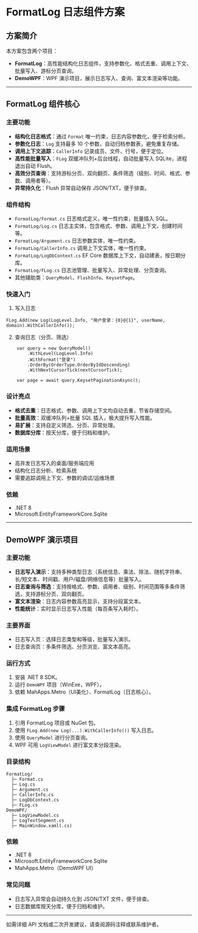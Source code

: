 # FormatLog 日志组件方案

## 方案简介

本方案包含两个项目：
- **FormatLog**：高性能结构化日志组件，支持参数化、格式去重、调用上下文、批量写入、游标分页查询。
- **DemoWPF**：WPF 演示项目，展示日志写入、查询、富文本渲染等功能。

---

## FormatLog 组件核心

### 主要功能
- **结构化日志格式**：通过 `Format` 唯一约束，日志内容参数化，便于检索分析。
- **参数化日志**：`Log` 支持最多 10 个参数，自动归档参数表，避免重复存储。
- **调用上下文追踪**：`CallerInfo` 记录成员、文件、行号，便于定位。
- **高性能批量写入**：`FLog` 双缓冲队列+后台线程，自动批量写入 SQLite，进程退出自动 Flush。
- **高效分页查询**：支持游标分页、双向翻页、条件筛选（级别、时间、格式、参数、调用者等）。
- **异常持久化**：Flush 异常自动保存 JSON/TXT，便于排查。

### 组件结构
- `FormatLog/Format.cs`  日志格式定义，唯一性约束，批量插入 SQL。
- `FormatLog/Log.cs`  日志主实体，包含格式、参数、调用上下文、创建时间等。
- `FormatLog/Argument.cs`  日志参数实体，唯一性约束。
- `FormatLog/CallerInfo.cs`  调用上下文实体，唯一性约束。
- `FormatLog/LogDbContext.cs`  EF Core 数据库上下文，自动建表，按日期分库。
- `FormatLog/FLog.cs`  日志池管理、批量写入、异常处理、分页查询。
- 其他辅助类：`QueryModel`、`FlushInfo`、`KeysetPage`。

### 快速入门

1. 写入日志 
```code
FLog.Add(new Log(LogLevel.Info, "用户登录：{0}@{1}", userName, domain).WithCallerInfo());
```
2. 查询日志（分页、筛选） 
```code 
    var query = new QueryModel()
        .WithLevel(LogLevel.Info)
        .WithFormat("登录")
        .OrderBy(OrderType.OrderByIdDescending)
        .WithNextCursorTick(nextCursorTick);

    var page = await query.KeysetPaginationAsync();
```

### 设计亮点
- **格式去重**：日志格式、参数、调用上下文均自动去重，节省存储空间。
- **批量高效**：双缓冲队列+批量 SQL 插入，极大提升写入性能。
- **易扩展**：支持自定义筛选、分页、异常处理。
- **数据库分库**：按天分库，便于归档和维护。

### 适用场景
- 高并发日志写入的桌面/服务端应用
- 结构化日志分析、检索系统
- 需要追踪调用上下文、参数的调试/运维场景

### 依赖
- .NET 8
- Microsoft.EntityFrameworkCore.Sqlite

---

## DemoWPF 演示项目

### 主要功能
- **日志写入演示**：支持多种类型日志（系统信息、乘法、除法、随机字符串、长/短文本、时间戳、用户/磁盘/网络信息等）批量写入。
- **日志查询与筛选**：支持按格式、参数、调用者、级别、时间范围等多条件筛选，支持游标分页、双向翻页。
- **富文本渲染**：日志内容参数高亮显示，支持分段富文本。
- **性能统计**：实时显示日志写入性能（每百条写入耗时）。

### 主要界面
- 日志写入页：选择日志类型和等级，批量写入演示。
- 日志查询页：多条件筛选、分页浏览、富文本高亮。

### 运行方式
1. 安装 .NET 8 SDK。
2. 运行 `DemoWPF` 项目（WinExe，WPF）。
3. 依赖 MahApps.Metro（UI美化）、FormatLog（日志核心）。

### 集成 FormatLog 步骤
1. 引用 FormatLog 项目或 NuGet 包。
2. 使用 `FLog.Add(new Log(...).WithCallerInfo())` 写入日志。
3. 使用 `QueryModel` 进行分页查询。
4. WPF 可用 `LogViewModel` 进行富文本分段渲染。

### 目录结构
```plaintext
FormatLog/
  ├─ Format.cs
  ├─ Log.cs
  ├─ Argument.cs
  ├─ CallerInfo.cs
  ├─ LogDbContext.cs
  ├─ FLog.cs
DemoWPF/
  ├─ LogViewModel.cs
  ├─ LogTextSegment.cs
  ├─ MainWindow.xaml(.cs)
```
### 依赖
- .NET 8
- Microsoft.EntityFrameworkCore.Sqlite
- MahApps.Metro（DemoWPF UI）

### 常见问题
- 日志写入异常会自动持久化到 JSON/TXT 文件，便于排查。
- 日志数据库按天分库，便于归档和维护。

---

如需详细 API 文档或二次开发建议，请查阅源码注释或联系维护者。
